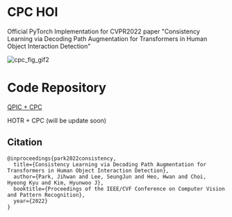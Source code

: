 # CPC HOI
Official PyTorch Implementation for CVPR2022 paper "Consistency Learning via Decoding Path Augmentation for Transformers in Human Object Interaction Detection"


![cpc_fig_gif2](https://user-images.githubusercontent.com/70801434/173210572-5d340252-bc9f-4adb-9034-600837f201a7.gif)

# Code Repository

[QPIC + CPC](https://github.com/jihwanp/CPC_QPIC)

HOTR + CPC (will be update soon)


## Citation
```
@inproceedings{park2022consistency,
  title={Consistency Learning via Decoding Path Augmentation for Transformers in Human Object Interaction Detection},
  author={Park, Jihwan and Lee, SeungJun and Heo, Hwan and Choi, Hyeong Kyu and Kim, Hyunwoo J},
  booktitle={Proceedings of the IEEE/CVF Conference on Computer Vision and Pattern Recognition},
  year={2022}
}
```
